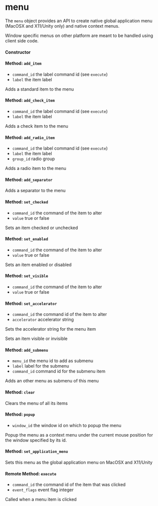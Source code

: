 menu
====

The `menu` object provides an API to create native global application menu 
(MacOSX and X11/Unity only) and native context menus.

Window specific menus on other platform are meant to be handled using client
side code.

#### Constructor

#### Method: `add_item`

- `command_id` the label command id (see `execute`)
- `label` the item label

Adds a standard item to the menu

#### Method: `add_check_item`

- `command_id` the label command id (see `execute`)
- `label` the item label

Adds a check item to the menu

#### Method: `add_radio_item`

- `command_id` the label command id (see `execute`)
- `label` the item label
- `group_id` radio group

Adds a radio item to the menu

#### Method: `add_separator`

Adds a separator to the menu

#### Method: `set_checked`

- `command_id` the command of the item to alter
- `value` true or false

Sets an item checked or unchecked

#### Method: `set_enabled`

- `command_id` the command of the item to alter
- `value` true or false

Sets an item enabled or disabled

#### Method: `set_visible`

- `command_id` the command of the item to alter
- `value` true or false

#### Method: `set_accelerator`

- `command_id` the command id of the item to alter
- `accelerator` accelerator string

Sets the accelerator string for the menu item

Sets an item visible or invisible

#### Method: `add_submenu`

- `menu_id` the menu id to add as submenu
- `label` label for the submenu
- `command_id` command id for the submenu item

Adds an other menu as submenu of this menu

#### Method: `clear`

Clears the menu of all its items

#### Method: `popup`

- `window_id` the window id on which to popup the menu

Popup the menu as a context menu under the current mouse position for the window
specified by its id.

#### Method: `set_application_menu`

Sets this menu as the global application menu on MacOSX and X11/Unity

#### Remote Method: `execute`

- `command_id` the command id of the item that was clicked
- `event_flags` event flag integer

Called when a menu item is clicked
